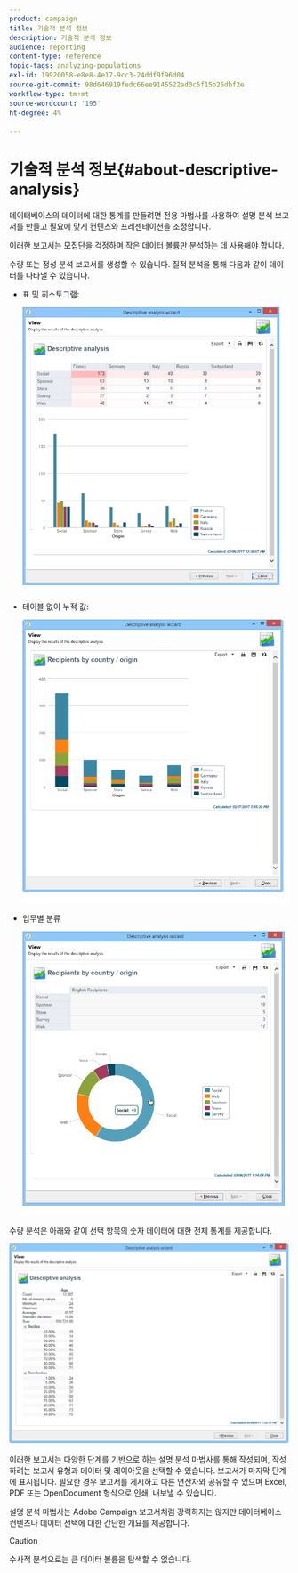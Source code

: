 ```yaml
---
product: campaign
title: 기술적 분석 정보
description: 기술적 분석 정보
audience: reporting
content-type: reference
topic-tags: analyzing-populations
exl-id: 19920058-e8e8-4e17-9cc3-24ddf9f96d04
source-git-commit: 98d646919fedc66ee9145522ad0c5f15b25dbf2e
workflow-type: tm+mt
source-wordcount: '195'
ht-degree: 4%

---
```


# 기술적 분석 정보{#about-descriptive-analysis}

데이터베이스의 데이터에 대한 통계를 만들려면 전용 마법사를 사용하여 설명 분석 보고서를 만들고 필요에 맞게 컨텐츠와 프레젠테이션을 조정합니다.

이러한 보고서는 모집단을 걱정하며 작은 데이터 볼륨만 분석하는 데 사용해야 합니다.

수량 또는 정성 분석 보고서를 생성할 수 있습니다. 질적 분석을 통해 다음과 같이 데이터를 나타낼 수 있습니다.

* 표 및 히스토그램:

   ![](assets/reporting_descriptive_sample_1.png)

* 테이블 없이 누적 값:

   ![](assets/reporting_descriptive_sample_3.png)

* 업무별 분류

   ![](assets/reporting_descriptive_sample_2.png)

수량 분석은 아래와 같이 선택 항목의 숫자 데이터에 대한 전체 통계를 제공합니다.

![](assets/reporting_descriptive_quantitative_sample.png)

이러한 보고서는 다양한 단계를 기반으로 하는 설명 분석 마법사를 통해 작성되며, 작성하려는 보고서 유형과 데이터 및 레이아웃을 선택할 수 있습니다. 보고서가 마지막 단계에 표시됩니다. 필요한 경우 보고서를 게시하고 다른 연산자와 공유할 수 있으며 Excel, PDF 또는 OpenDocument 형식으로 인쇄, 내보낼 수 있습니다.

설명 분석 마법사는 Adobe Campaign 보고서처럼 강력하지는 않지만 데이터베이스 컨텐츠나 데이터 선택에 대한 간단한 개요를 제공합니다.

>[!CAUTION]
>
>수사적 분석으로는 큰 데이터 볼륨을 탐색할 수 없습니다.

